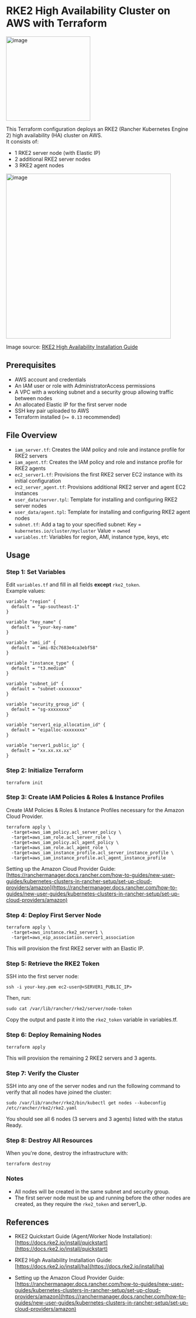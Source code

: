 # RKE2 High Availability Cluster on AWS with Terraform

<img width="230" alt="image" src="https://camo.githubusercontent.com/e0e6e05e3edcfa94bd0eb63a3c45a35110625bd53bef7ce2d314dcbc13837e5d/68747470733a2f2f646f63732e726b65322e696f2f696d672f6c6f676f2d686f72697a6f6e74616c2d726b65322e737667" />

This Terraform configuration deploys an RKE2 (Rancher Kubernetes Engine 2) high availability (HA) cluster on AWS.\
It consists of:

* 1 RKE2 server node (with Elastic IP)
* 2 additional RKE2 server nodes
* 3 RKE2 agent nodes

<img width="450" alt="image" src="https://docs.rke2.io/assets/images/rke2-production-setup-f5158274308e4a8976ea46273d6cb5c5.svg" />

Image source: [RKE2 High Availability Installation Guide](https://docs.rke2.io/install/ha)

## Prerequisites

* AWS account and credentials
* An IAM user or role with AdministratorAccess permissions
* A VPC with a working subnet and a security group allowing traffic between nodes
* An allocated Elastic IP for the first server node
* SSH key pair uploaded to AWS
* Terraform installed (`>= 0.13` recommended)

## File Overview

* `iam_server.tf`: Creates the IAM policy and role and instance profile for RKE2 servers
* `iam_agent.tf`: Creates the IAM policy and role and instance profile for RKE2 agents
* `ec2_server1.tf`: Provisions the first RKE2 server EC2 instance with its initial configuration
* `ec2_server_agent.tf`: Provisions additional RKE2 server and agent EC2 instances
* `user_data/server.tpl`: Template for installing and configuring RKE2 server nodes
* `user_data/agent.tpl`: Template for installing and configuring RKE2 agent nodes
* `subnet.tf`: Add a tag to your specified subnet: Key = `kubernetes.io/cluster/mycluster` Value = `owned`
* `variables.tf`: Variables for region, AMI, instance type, keys, etc

## Usage

### Step 1: Set Variables

Edit `variables.tf` and fill in all fields **except** `rke2_token`. \
Example values:

```hcl
variable "region" {
  default = "ap-southeast-1"
}

variable "key_name" {
  default = "your-key-name"
}

variable "ami_id" {
  default = "ami-02c7683e4ca3ebf58"
}

variable "instance_type" {
  default = "t3.medium"
}

variable "subnet_id" {
  default = "subnet-xxxxxxxx"
}

variable "security_group_id" {
  default = "sg-xxxxxxxx"
}

variable "server1_eip_allocation_id" {
  default = "eipalloc-xxxxxxxx"
}

variable "server1_public_ip" {
  default = "xx.xx.xx.xx"
}
```

### Step 2: Initialize Terraform

```
terraform init
```

### Step 3: Create IAM Policies & Roles & Instance Profiles 

Create IAM Policies & Roles & Instance Profiles necessary for the Amazon Cloud Provider.
```
terraform apply \
  -target=aws_iam_policy.acl_server_policy \
  -target=aws_iam_role.acl_server_role \
  -target=aws_iam_policy.acl_agent_policy \
  -target=aws_iam_role.acl_agent_role \
  -target=aws_iam_instance_profile.acl_server_instance_profile \
  -target=aws_iam_instance_profile.acl_agent_instance_profile
```
Setting up the Amazon Cloud Provider Guide: \
  [https://ranchermanager.docs.rancher.com/how-to-guides/new-user-guides/kubernetes-clusters-in-rancher-setup/set-up-cloud-providers/amazon](https://ranchermanager.docs.rancher.com/how-to-guides/new-user-guides/kubernetes-clusters-in-rancher-setup/set-up-cloud-providers/amazon)
  
### Step 4: Deploy First Server Node

```
terraform apply \
  -target=aws_instance.rke2_server1 \
  -target=aws_eip_association.server1_association
```
This will provision the first RKE2 server with an Elastic IP.

### Step 5: Retrieve the RKE2 Token

SSH into the first server node:
```
ssh -i your-key.pem ec2-user@<SERVER1_PUBLIC_IP>
```
Then, run:

```
sudo cat /var/lib/rancher/rke2/server/node-token
```
Copy the output and paste it into the `rke2_token` variable in variables.tf.

### Step 6: Deploy Remaining Nodes

```
terraform apply
```
This will provision the remaining 2 RKE2 servers and 3 agents.

### Step 7: Verify the Cluster

SSH into any one of the server nodes and run the following command to verify that all nodes have joined the cluster:
```
sudo /var/lib/rancher/rke2/bin/kubectl get nodes --kubeconfig /etc/rancher/rke2/rke2.yaml
```
You should see all 6 nodes (3 servers and 3 agents) listed with the status Ready.

### Step 8: Destroy All Resources

When you're done, destroy the infrastructure with:
```
terraform destroy
```
### Notes

- All nodes will be created in the same subnet and security group.
- The first server node must be up and running before the other nodes are created, as they require the `rke2_token` and server1_ip.

## References

- RKE2 Quickstart Guide (Agent/Worker Node Installation):  
  [https://docs.rke2.io/install/quickstart](https://docs.rke2.io/install/quickstart)

- RKE2 High Availability Installation Guide:  
  [https://docs.rke2.io/install/ha](https://docs.rke2.io/install/ha)

- Setting up the Amazon Cloud Provider Guide: \
  [https://ranchermanager.docs.rancher.com/how-to-guides/new-user-guides/kubernetes-clusters-in-rancher-setup/set-up-cloud-providers/amazon](https://ranchermanager.docs.rancher.com/how-to-guides/new-user-guides/kubernetes-clusters-in-rancher-setup/set-up-cloud-providers/amazon)
